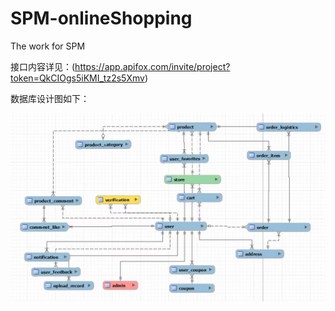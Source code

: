 # SPM-onlineShopping
The work for SPM



接口内容详见：(https://app.apifox.com/invite/project?token=QkCIOgs5iKMI_tz2s5Xmv)


数据库设计图如下：

![image-20250312192642857](assets/image-20250312192642857.png)

